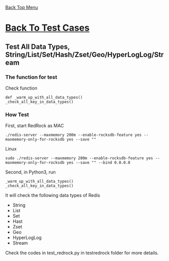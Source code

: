 [Back Top Menu](../README.md) 

# [Back To Test Cases](test_en.md)

## Test All Data Types, String/List/Set/Hash/Zset/Geo/HyperLogLog/Stream

### The function for test

Check function
```
def _warm_up_with_all_data_types()
_check_all_key_in_data_types()
```

### How Test
First, start RedRock as
MAC
```
./redis-server --maxmemory 200m --enable-rocksdb-feature yes --maxmemory-only-for-rocksdb yes --save ""
```
Linux
```
sudo ./redis-server --maxmemory 200m --enable-rocksdb-feature yes --maxmemory-only-for-rocksdb yes --save "" --bind 0.0.0.0
```
Second, in Python3, run
```
_warm_up_with_all_data_types()
_check_all_key_in_data_types()
```
It will check the following data types of Redis
* String
* List
* Set
* Hast
* Zset
* Geo
* HyperLogLog
* Stream

Check the codes in test_redrock.py in testredrock folder for more details.